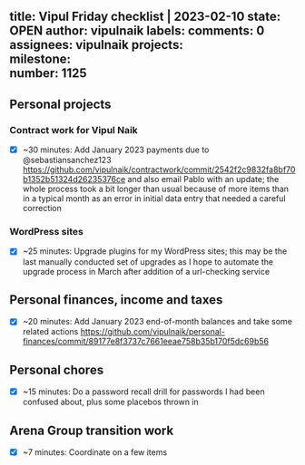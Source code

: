 title:	Vipul Friday checklist | 2023-02-10
state:	OPEN
author:	vipulnaik
labels:	
comments:	0
assignees:	vipulnaik
projects:	
milestone:	
number:	1125
--
## Personal projects

### Contract work for Vipul Naik

- [x] ~30 minutes: Add January 2023 payments due to @sebastiansanchez123 https://github.com/vipulnaik/contractwork/commit/2542f2c9832fa8bf70b1352b51324d26235376ce and also email Pablo with an update; the whole process took a bit longer than usual because of more items than in a typical month as an error in initial data entry that needed a careful correction

### WordPress sites

- [x] ~25 minutes: Upgrade plugins for my WordPress sites; this may be the last manually conducted set of upgrades as I hope to automate the upgrade process in March after addition of a url-checking service

## Personal finances, income and taxes

- [x] ~20 minutes: Add January 2023 end-of-month balances and take some related actions https://github.com/vipulnaik/personal-finances/commit/89177e8f3737c7661eeae758b35b170f5dc69b56

## Personal chores

- [x] ~15 minutes: Do a password recall drill for passwords I had been confused about, plus some placebos thrown in

## Arena Group transition work

- [x] ~7 minutes: Coordinate on a few items
